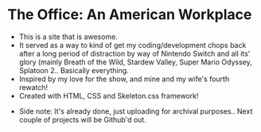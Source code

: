 # The Office: An American Workplace
- This is a site that is awesome.
- It served as a way to kind of get my coding/development chops back after a long period of distraction by way of Nintendo Switch and all its' glory (mainly Breath of the Wild, Stardew Valley, Super Mario Odyssey, Splatoon 2.. Basically everything.
- Inspired by my love for the show, and mine and my wife's fourth rewatch!
- Created with HTML, CSS and Skeleton.css framework!

* Side note: It's already done, just uploading for archival purposes.. Next couple of projects will be Github'd out. 

